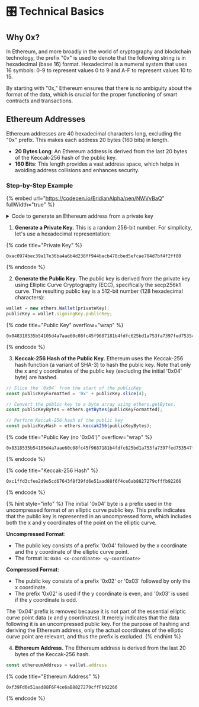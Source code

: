 # 🎛️ Technical Basics

## Why 0x?

&#x20;In Ethereum, and more broadly in the world of cryptography and blockchain technology, the prefix "0x" is used to denote that the following string is in hexadecimal (base 16) format. Hexadecimal is a numeral system that uses 16 symbols: 0-9 to represent values 0 to 9 and A-F to represent values 10 to 15.

By starting with "0x," Ethereum ensures that there is no ambiguity about the format of the data, which is crucial for the proper functioning of smart contracts and transactions.

## Ethereum Addresses

Ethereum addresses are 40 hexadecimal characters long, excluding the "0x" prefix. This makes each address 20 bytes (160 bits) in length.

* **20 Bytes Long**: An Ethereum address is derived from the last 20 bytes of the Keccak-256 hash of the public key.
* **160 Bits**: This length provides a vast address space, which helps in avoiding address collisions and enhances security.

### Step-by-Step Example

{% embed url="https://codepen.io/EridianAlpha/pen/NWVvBaQ" fullWidth="true" %}

<details>

<summary>Code to generate an Ethereum address from a private key</summary>

{% code fullWidth="true" %}
```html
<!DOCTYPE html>
<html lang="en">
<head>
    <title>Ethereum Public Key Generator</title>
    <script src="https://cdnjs.cloudflare.com/ajax/libs/ethers/6.13.0/ethers.umd.min.js"></script>
    <style>
        .inline-label {
            font-weight: bold;
            display: inline;
        }
        .value {
            margin-top: 0px;
        }
        .highlight {
            color: cornflowerblue;
        }
    </style>
</head>
<body style="background-color: #14171C; color: white;">
    <label class="inline-label" for="privateKey">1. Enter Private Key:</label>
    <input  style="width: 500px;" type="text" id="privateKey" placeholder="0x..." value="0xac0974bec39a17e36ba4a6b4d238ff944bacb478cbed5efcae784d7bf4f2ff80">
    <button onclick="generatePublicKey()">Generate Public Key</button>
    <br>
    <br>
    <pre class="inline-label">2. Public Key:</pre>
    <pre class="value" id="publicKey">...</pre>
    <pre class="inline-label">3. Keccak-256 Hash of Public Key:</pre>
    <pre class="value" id="publicKeyHash">...</pre>
    <pre class="inline-label">4. Ethereum Address:</pre>
    <pre class="value" id="ethereumAddress">...</pre>

    <script>
        let wallet;
        let publicKey;
        function generatePublicKey() {
            const privateKeyInput = document.getElementById('privateKey').value.trim();

            // Ensure the private key starts with "0x"
            const privateKey = privateKeyInput.startsWith('0x') ? privateKeyInput : '0x' + privateKeyInput;

            // Validate the private key length (64 characters for the hex representation, 66 with "0x")
            if (privateKey.length !== 66) {
                document.getElementById('publicKey').innerText = 'Invalid private key length';
                return;
            }

            try {
                // Create the Ethers wallet object from the privateKey
                wallet = new ethers.Wallet(privateKey);
                publicKey = wallet.signingKey.publicKey;
                document.getElementById('publicKey').innerText = publicKey;
            } catch (error) {
                document.getElementById('publicKey').innerText = 'Invalid publicKey';
                wallet = null;
                publicKey = null;
                console.error(error);
            }

            try {
                // Slice the `0x04` from the start of the publicKey
                const publicKeyFormatted = '0x' + publicKey.slice(4);

                // Convert the public key to a byte array using ethers.getBytes.
                const publicKeyBytes = ethers.getBytes(publicKeyFormatted);
                
                // Perform Keccak-256 hash of the public key
                const publicKeyHash = ethers.keccak256(publicKeyBytes);

                // Highlight the last 40 characters
                const start = publicKeyHash.slice(0, -40);
                const end = publicKeyHash.slice(-40);
                const highlightedHash = `${start}<span class="highlight">${end}</span>`;
                document.getElementById('publicKeyHash').innerHTML = highlightedHash;
            } catch (error) {
                document.getElementById('publicKeyHash').innerText = 'Invalid publicKeyHash';
                console.error(error);
            }

            try {
                const ethereumAddress = wallet.address

                // Highlight the last 40 characters
                const start = ethereumAddress.slice(0, -40);
                const end = ethereumAddress.slice(-40);
                const highlightedEthereumAddress = `${start}<span class="highlight">${end}</span>`;
                document.getElementById('ethereumAddress').innerHTML = highlightedEthereumAddress;
            } catch (error) {
                document.getElementById('ethereumAddress').innerText = 'Invalid ethereumAddress';
                console.error(error);
            }
        }
        window.onload = generatePublicKey;
    </script>
</body>
</html>

```
{% endcode %}

</details>

1. **Generate a Private Key.** This is a random 256-bit number. For simplicity, let's use a hexadecimal representation:&#x20;

{% code title="Private Key" %}
```
0xac0974bec39a17e36ba4a6b4d238ff944bacb478cbed5efcae784d7bf4f2ff80
```
{% endcode %}

2. **Generate the Public Key.** The public key is derived from the private key using Elliptic Curve Cryptography (ECC), specifically the secp256k1 curve. The resulting public key is a 512-bit number (128 hexadecimal characters):

```javascript
wallet = new ethers.Wallet(privateKey);
publicKey = wallet.signingKey.publicKey;
```

{% code title="Public Key" overflow="wrap" %}
```
0x048318535b54105d4a7aae60c08fc45f9687181b4fdfc625bd1a753fa7397fed753547f11ca8696646f2f3acb08e31016afac23e630c5d11f59f61fef57b0d2aa5
```
{% endcode %}

3. **Keccak-256 Hash of the Public Key.** Ethereum uses the Keccak-256 hash function (a variant of SHA-3) to hash the public key. Note that only the x and y coordinates of the public key (excluding the initial '0x04' byte) are hashed.

```javascript
// Slice the `0x04` from the start of the publicKey
const publicKeyFormatted = '0x' + publicKey.slice(4);

// Convert the public key to a byte array using ethers.getBytes.
const publicKeyBytes = ethers.getBytes(publicKeyFormatted);

// Perform Keccak-256 hash of the public key
const publicKeyHash = ethers.keccak256(publicKeyBytes);
```

{% code title="Public Key (no '0x04')" overflow="wrap" %}
```
0x8318535b54105d4a7aae60c08fc45f9687181b4fdfc625bd1a753fa7397fed753547f11ca8696646f2f3acb08e31016afac23e630c5d11f59f61fef57b0d2aa5
```
{% endcode %}

{% code title="Keccak-256 Hash" %}
```
0xc1ffd3cfee2d9e5cd67643f8f39fd6e51aad88f6f4ce6ab8827279cfffb92266
```
{% endcode %}

{% hint style="info" %}
The initial '0x04' byte is a prefix used in the uncompressed format of an elliptic curve public key. This prefix indicates that the public key is represented in an uncompressed form, which includes both the x and y coordinates of the point on the elliptic curve.

**Uncompressed Format**:

* The public key consists of a prefix '0x04' followed by the x coordinate and the y coordinate of the elliptic curve point.
* The format is: `0x04 <x-coordinate> <y-coordinate>`

**Compressed Format**:

* The public key consists of a prefix '0x02' or '0x03' followed by only the x coordinate.
* The prefix '0x02' is used if the y coordinate is even, and '0x03' is used if the y coordinate is odd.

The '0x04' prefix is removed because it is not part of the essential elliptic curve point data (x and y coordinates). It merely indicates that the data following it is an uncompressed public key. For the purpose of hashing and deriving the Ethereum address, only the actual coordinates of the elliptic curve point are relevant, and thus the prefix is excluded.
{% endhint %}

4. **Ethereum Address.** The Ethereum address is derived from the last 20 bytes of the Keccak-256 hash.

```javascript
const ethereumAddress = wallet.address
```

{% code title="Ethereum Address" %}
```
0xf39Fd6e51aad88F6F4ce6aB8827279cffFb92266
```
{% endcode %}
